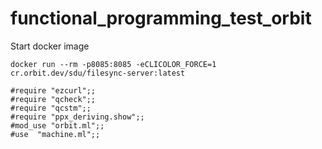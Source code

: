 # functional_programming_test_orbit

Start docker image
```
docker run --rm -p8085:8085 -eCLICOLOR_FORCE=1 cr.orbit.dev/sdu/filesync-server:latest
```

```
#require "ezcurl";;
#require "qcheck";;
#require "qcstm";;
#require "ppx_deriving.show";;
#mod_use "orbit.ml";;
#use  "machine.ml";;
```